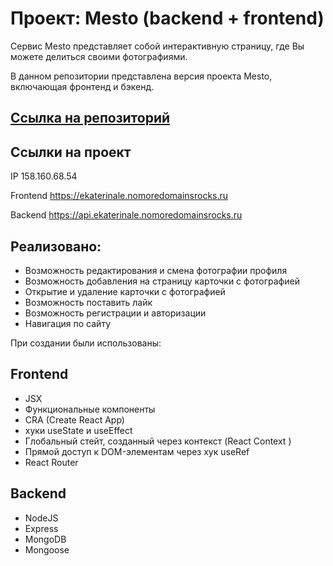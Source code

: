 # Проект: Mesto (backend + frontend)

Сервис Mesto представляет собой интерактивную страницу, где Вы можете делиться своими фотографиями.  

В данном репозитории представлена версия проекта Mesto, включающая фронтенд и бэкенд.  
  
## [Ссылка на репозиторий ](https://github.com/EkaterinaLe7/react-mesto-api-full-gha) 
  
## Ссылки на проект  
  
IP 158.160.68.54  
  
Frontend <https://ekaterinale.nomoredomainsrocks.ru>  
  
Backend <https://api.ekaterinale.nomoredomainsrocks.ru>  
  
  
## Реализовано:  
* Возможность редактирования и смена фотографии профиля  
* Возможность добавления на страницу карточки с фотографией  
* Открытие и удаление карточки с фотографией  
* Возможность поставить лайк  
* Возможность регистрации и авторизации  
* Навигация по сайту
  
  
При создании были использованы: 
## Frontend   
* JSX
* Функциональные компоненты
* CRA (Create React App)
* хуки useState и useEffect  
* Глобальный стейт, созданный через контекст (React Context )  
* Прямой доступ к DOM-элементам через хук useRef  
* React Router  
  
## Backend  
* NodeJS
* Express
* MongoDB
* Mongoose
